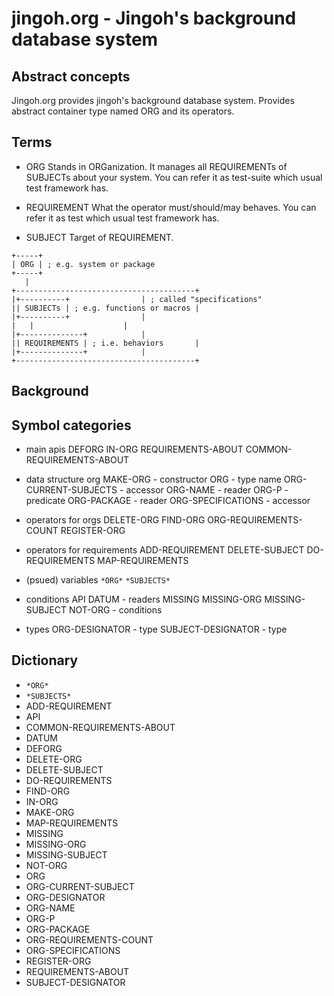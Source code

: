 # jingoh.org - Jingoh's background database system

## Abstract concepts
Jingoh.org provides jingoh's background database system.
Provides abstract container type named ORG and its operators.

## Terms
* ORG
Stands in ORGanization.
It manages all REQUIREMENTs of SUBJECTs about your system.
You can refer it as test-suite which usual test framework has.

* REQUIREMENT
What the operator must/should/may behaves.
You can refer it as test which usual test framework has.

* SUBJECT
Target of REQUIREMENT.
```management hierarchy
+-----+
| ORG | ; e.g. system or package
+-----+
   |
+----------------------------------------+
|+----------+    			 | ; called "specifications"
|| SUBJECTs | ; e.g. functions or macros |
|+----------+				 |
|   |					 |
|+--------------+			 |
|| REQUIREMENTS | ; i.e. behaviors       |
|+--------------+			 |
+----------------------------------------+
```

## Background

## Symbol categories

* main apis
DEFORG IN-ORG REQUIREMENTS-ABOUT COMMON-REQUIREMENTS-ABOUT

* data structure org
MAKE-ORG - constructor
ORG - type name
ORG-CURRENT-SUBJECTS - accessor
ORG-NAME - reader
ORG-P - predicate
ORG-PACKAGE - reader
ORG-SPECIFICATIONS - accessor

* operators for orgs
DELETE-ORG FIND-ORG ORG-REQUIREMENTS-COUNT REGISTER-ORG

* operators for requirements
ADD-REQUIREMENT DELETE-SUBJECT DO-REQUIREMENTS MAP-REQUIREMENTS

* (psued) variables
`*ORG*` `*SUBJECTS*`

* conditions
API DATUM - readers
MISSING MISSING-ORG MISSING-SUBJECT NOT-ORG - conditions

* types
ORG-DESIGNATOR - type
SUBJECT-DESIGNATOR - type

## Dictionary

* `*ORG*`
* `*SUBJECTS*`
* ADD-REQUIREMENT
* API
* COMMON-REQUIREMENTS-ABOUT
* DATUM
* DEFORG
* DELETE-ORG
* DELETE-SUBJECT
* DO-REQUIREMENTS
* FIND-ORG
* IN-ORG
* MAKE-ORG
* MAP-REQUIREMENTS
* MISSING
* MISSING-ORG
* MISSING-SUBJECT
* NOT-ORG
* ORG
* ORG-CURRENT-SUBJECT
* ORG-DESIGNATOR
* ORG-NAME
* ORG-P
* ORG-PACKAGE
* ORG-REQUIREMENTS-COUNT
* ORG-SPECIFICATIONS
* REGISTER-ORG
* REQUIREMENTS-ABOUT
* SUBJECT-DESIGNATOR
